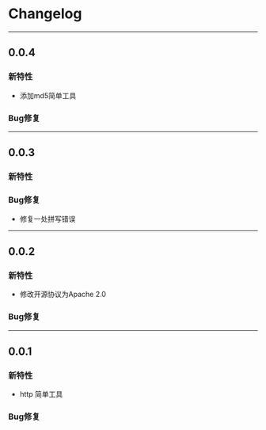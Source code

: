 # Changelog

--------------------------------------------------------------

## 0.0.4

### 新特性
* 添加md5简单工具

### Bug修复

--------------------------------------------------------------

## 0.0.3

### 新特性

### Bug修复
* 修复一处拼写错误 

--------------------------------------------------------------

## 0.0.2

### 新特性
* 修改开源协议为Apache 2.0

### Bug修复

--------------------------------------------------------------

## 0.0.1

### 新特性
* http 简单工具

### Bug修复